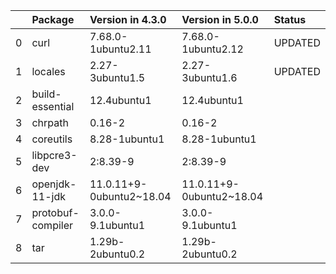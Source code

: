 <!-- markdown-link-check-disable -->

|    | Package           | Version in 4.3.0         | Version in 5.0.0         | Status   |
|---:|:------------------|:-------------------------|:-------------------------|:---------|
|  0 | curl              | 7.68.0-1ubuntu2.11       | 7.68.0-1ubuntu2.12       | UPDATED  |
|  1 | locales           | 2.27-3ubuntu1.5          | 2.27-3ubuntu1.6          | UPDATED  |
|  2 | build-essential   | 12.4ubuntu1              | 12.4ubuntu1              |          |
|  3 | chrpath           | 0.16-2                   | 0.16-2                   |          |
|  4 | coreutils         | 8.28-1ubuntu1            | 8.28-1ubuntu1            |          |
|  5 | libpcre3-dev      | 2:8.39-9                 | 2:8.39-9                 |          |
|  6 | openjdk-11-jdk    | 11.0.11+9-0ubuntu2~18.04 | 11.0.11+9-0ubuntu2~18.04 |          |
|  7 | protobuf-compiler | 3.0.0-9.1ubuntu1         | 3.0.0-9.1ubuntu1         |          |
|  8 | tar               | 1.29b-2ubuntu0.2         | 1.29b-2ubuntu0.2         |          |